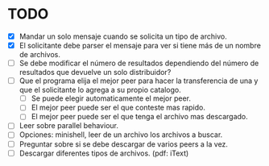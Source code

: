 # TODO

- [x] Mandar un solo mensaje cuando se solicita un tipo de archivo.
- [x] El solicitante debe parser el mensaje para ver si tiene más de un nombre de archivos.
- [ ] Se debe modificar el número de resultados dependiendo del número de resultados que devuelve un solo distribuidor?
- [ ] Que el programa elija el mejor peer para hacer la transferencia de una y que el solicitante lo agrega a su propio catalogo.
   - [ ] Se puede elegir automaticamente el mejor peer.
   - [ ] El mejor peer puede ser el que conteste mas rapido.
   - [ ] El mejor peer puede ser el que tenga el archivo mas descargado.
- [ ] Leer sobre parallel behaviour.
- [ ] Opciones: minishell, leer de un archivo los archivos a buscar.
- [ ] Preguntar sobre si se debe descargar de varios peers a la vez.
- [ ] Descargar diferentes tipos de archivos. (pdf: iText)

